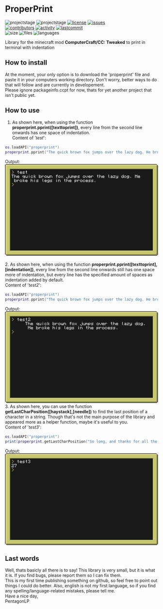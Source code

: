 # ProperPrint
![projectstage](https://img.shields.io/badge/project%20stage-alpha-yellow)
![projectstage](https://img.shields.io/badge/version-1.0-yellow)
[![license](https://img.shields.io/github/license/PentagonLP/properprint)](https://github.com/PentagonLP/properprint/blob/main/LICENSE)
[![issues](https://img.shields.io/github/issues/PentagonLP/properprint)](https://github.com/PentagonLP/properprint/issues)<br>
[![contributors](https://img.shields.io/github/contributors/PentagonLP/properprint)](https://github.com/PentagonLP/properprint/graphs/contributors)
[![activity](https://img.shields.io/github/commit-activity/m/PentagonLP/properprint)](https://github.com/PentagonLP/properprint/commits/main)
[![lastcommit](https://img.shields.io/github/last-commit/PentagonLP/properprint)](https://github.com/PentagonLP/properprint/commits/main)<br>
![size](https://img.shields.io/github/languages/code-size/PentagonLP/properprint)
![files](https://img.shields.io/github/directory-file-count/PentagonLP/properprint)
![languages](https://img.shields.io/github/languages/count/PentagonLP/properprint)<br>

Library for the minecraft mod **ComputerCraft/CC: Tweaked** to print in terminal with indentation  

## How to install 
At the moment, your only option is to download the 'properprint' file and paste it in your computers working directory. Don't worry, better ways to do that will follow and are currently in developement.  
Please ignore packageinfo.ccpt for now, thats for yet another project that isn't public yet.

## How to use
1. As shown here, when using the function **properprint.pprint([texttoprint])**, every line from the second line onwards has one space of indentation.
<br>Content of '*test*':
```lua
os.loadAPI("properprint")
properprint.pprint("The quick brown fox jumps over the lazy dog. He broke his legs in the process.")
```
Output:
<br><img
    alt="test1"
    src="https://raw.githubusercontent.com/PentagonLP/properprint/main/img/properprint_test.png"
/><br>  
2. As shown here, when using the function **properprint.pprint([texttoprint],[indentation])**, every line from the second line onwards still has one space more of indentation, but every line has the specified amount of spaces as indentation added by default.
<br>Content of '*test2*':
```lua
os.loadAPI("properprint")
properprint.pprint("The quick brown fox jumps over the lazy dog. He broke his legs in the process.",5)
```
Output:
<br><img
    alt="test2"
    src="https://raw.githubusercontent.com/PentagonLP/properprint/main/img/properprint_test2.png"
/><br>
3. As shown here, you can use the function **getLastCharPosition([haystack],[needle])** to find the last position of a character in a string. Though that's not the main purpose of the library and appeared more as a helper function, maybe it's useful to you.
<br>Content of '*test3*':
```lua
os.loadAPI("properprint")
print(properprint.getLastCharPosition("So long, and thanks for all the fish!","l"))
```
Output:
<br><img
    alt="test2"
    src="https://raw.githubusercontent.com/PentagonLP/properprint/main/img/properprint_test3.png"
/><br>
## Last words
Well, thats basicly all there is to say! This library is very small, but it is what it is. If you find bugs, please report them so I can fix them.  
This is my first time publishing something on github, so feel free to point out things I could do better. Also, english is not my first language, so if you find any spelling/language-related mistakes, please tell me.  
Have a nice day,  
PentagonLP
